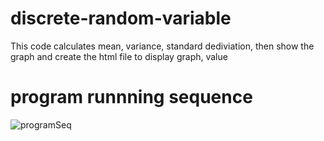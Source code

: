 # discrete-random-variable   

This code calculates mean, variance, standard dediviation, then show the graph and create the html file to display graph, value

# program runnning sequence
![programSeq](https://user-images.githubusercontent.com/59336397/177009567-9c57b8ef-bf24-44e3-bb08-2009ef3f21d2.png)
